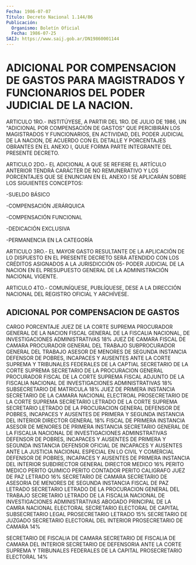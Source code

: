```yaml
---
Fecha: 1986-07-07
Título: Decreto Nacional 1.144/86
Publicación:
  Organismo: Boletín Oficial
  Fecha: 1986-07-25
SAIJ: https://www.saij.gob.ar/DN19860001144
---
```

# ADICIONAL POR COMPENSACION DE GASTOS PARA MAGISTRADOS Y FUNCIONARIOS DEL PODER JUDICIAL DE LA NACION.

<a id="1"></a>
ARTICULO  1RO.-    INSTITÚYESE,  A PARTIR DEL 1RO. DE JULIO DE 1986, UN "ADICIONAL POR COMPENSACIÓN DE  GASTOS" QUE PERCIBIRÁN LOS MAGISTRADOS Y FUNCIONARIOS, EN ACTIVIDAD,  DEL PODER JUDICIAL DE LA NACION,  DE  ACUERDO CON EL DETALLE Y PORCENTAJES  OBRANTES  EN  EL ANEXO I, QUUE  FORMA  PARTE  INTEGRANTE  DEL  PRESENTE DECRETO.

<a id="2"></a>
ARTICULO  2DO.-  EL  ADICIONAL  A  QUE  SE REFIERE EL ARTÍCULO ANTERIOR TENDRÁ CARÁCTER DE NO REMUNERATIVO Y  LOS  PORCENTAJES QUE SE  ENUNCIAN  EN  EL  ANEXO  I  SE  APLICARÁN  SOBRE LOS SIGUIENTES CONCEPTOS:

-SUELDO BÁSICO

-COMPENSACIÓN JERÁRQUICA

-COMPENSACIÓN FUNCIONAL

-DEDICACIÓN EXCLUSIVA

-PERMANENCIA EN LA CATEGORÍA

<a id="3"></a>
ARTICULO 3RO.- EL MAYOR GASTO RESULTANTE DE LA APLICACIÓN DE LO DISPUESTO  EN  EL  PRESENTE  DECRETO SERÁ ATENDIDO CON LOS CRÉDITOS ASIGNADOS  A LA JURISDICCIÓN 05-  PODER JUDICIAL DE LA NACION EN EL PRESUPUESTO  GENERAL  DE  LA ADMINISTRACIÓN  NACIONAL  VIGENTE.

<a id="4"></a>
ARTICULO  4TO.-  COMUNÍQUESE,  PUBLÍQUESE, DESE A LA DIRECCIÓN NACIONAL DEL REGISTRO OFICIAL Y ARCHÍVESE.

## ADICIONAL POR COMPENSACION DE GASTOS

<a id="1"></a>
CARGO                                               PORCENTAJE JUEZ DE LA CORTE SUPREMA PROCURADOR GENERAL DE LA NACION FISCAL GENERAL DE LA FISCALIA NACIONAL, DE INVESTIGACIONES ADMINISTRATIVAS                     18% JUEZ DE CAMARA FISCAL DE CAMARA PROCURADOR GENERAL DEL TRABAJO SUBPROCURADOR GENERAL DEL TRABAJO ASESOR DE MENORES DE SEGUNDA INSTANCIA DEFENSOR DE POBRES, INCAPACES Y AUSENTES ANTE LA CORTE SUPREMA Y TRIBUNALES FEDERALES DE LA CAPTIAL SECRETARIO DE LA CORTE SUPREMA SECRETARIO  DE LA PROCURACION GENERAL PROCURADOR FISCAL DE LA CORTE SUPREMA FISCAL ADJUNTO DE LA FISCALIA NACIONAL DE INVESTIGACIONES ADMINISTRATIVAS                     18% SUBSECRETARIO DE MATRICULA                           18% JUEZ DE PRIMERA INSTANCIA SECRETARIO DE LA CAMARA NACIONAL ELECTROAL PROSECRETARIO DE LA CORTE SUPREMA SECRETARIO LETRADO DE LA CORTE SUPREMA SECRETARIO LETRADO DE LA PROCURACION GENERAL DEFENSOR DE POBRES, INCAPACES Y AUSENTES DE PRIMERA Y SEGUNDA INSTANCIA DEL INTERIOR DIRECTOR GENERAL                                     18% FISCAL DE PRIMERA INSTANCIA ASESOR DE MENORES DE PRIMERA INSTANCIA SECRETARIO GENERAL DE LA FISCALIA NACIONAL DE INVESTIGACIONES ADMINSTRATIVAS DEFENSOR DE POBRES, INCAPACES Y AUSENTES DE PRIMERA Y SEGUNDA INSTANCIA DEFENSOR OFICIAL DE INCAPACES Y AUSENTES ANTE LA JUSTICIA NACIONAL ESPECIAL EN LO CIVIL Y COMERCIAL DEFENSOR DE POBRES, INCAPACES Y AUSENTES DE PRIMERA INSTANCIA DEL INTERIOR SUBDIRECTOR GENERAL DIRECTOR MEDICO                                      16% PERITO MEDICO PERITO QUIMICO PERITO CONTADOR PERITO CALIGRAFO JUEZ DE PAZ LETRADO                                  16% SECRETARIO DE CAMARA SECRETARIO DE ASESORIA DE MENORES DE SEGUNDA INSTANCIA FISCAL DE PAZ LETRADO SECRETARIO LETRADO DE LA PROCURACION GENERAL DEL TRABAJO SECRETARIO LETRADO DE LA FISCALIA NACIONAL DE INVESTIGACIONES ADMINISTRATIVAS ABOGADO PRINCIPAL DE LA CAMRA NACIONAL ELECTORAL SECRETARIO ELECTORAL DE CAPITAL SUBSECRETARIO LEGAL PROSECRETARIO LETRADO                                15% SECRETARIO DE JUZGADO SECRETARIO ELECTORAL DEL INTERIOR PROSECRETARIO  DE  CAMARA                                   14%

SECRETARIO DE FISCALIA DE CAMARA SECRETARIO DE FISCALIA DE CAMARA DEL INTERIOR SECRETARIO DE DEFENSORIA ANTE LA CORTE SUPREMA Y TRIBUNALES FEDERALES DE LA CAPITAL PROSECRETARIO ELECTORAL                                14%